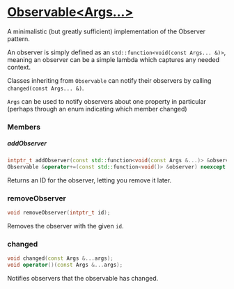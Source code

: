 # [Observable<Args...>](Observable.hpp)

A minimalistic (but greatly sufficient) implementation of the Observer pattern.

An observer is simply defined as an `std::function<void(const Args... &)>`, meaning an observer can be a simple lambda which captures any needed context.

Classes inheriting from `Observable` can notify their observers by calling `changed(const Args... &)`.

`Args` can be used to notify observers about one property in particular (perhaps through an enum indicating which member changed)

### Members

##### addObserver
```cpp
intptr_t addObserver(const std::function<void(const Args &...)> &observer);
Observable &operator+=(const std::function<void()> &observer) noexcept { addObserver(observer); return *this; }
```
Returns an ID for the observer, letting you remove it later.

### removeObserver
```cpp
void removeObserver(intptr_t id);
```
Removes the observer with the given `id`.

### changed
```cpp
void changed(const Args &...args);
void operator()(const Args &...args);
```
Notifies observers that the observable has changed.

